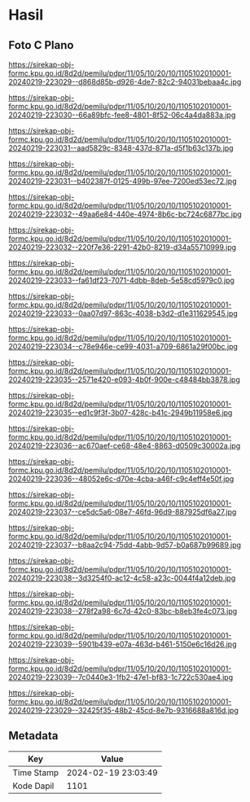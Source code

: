 # Hasil

## Foto C Plano

https://sirekap-obj-formc.kpu.go.id/8d2d/pemilu/pdpr/11/05/10/20/10/1105102010001-20240219-223029--d868d85b-d926-4de7-82c2-94031bebaa4c.jpg

https://sirekap-obj-formc.kpu.go.id/8d2d/pemilu/pdpr/11/05/10/20/10/1105102010001-20240219-223030--66a89bfc-fee8-4801-8f52-06c4a4da883a.jpg

https://sirekap-obj-formc.kpu.go.id/8d2d/pemilu/pdpr/11/05/10/20/10/1105102010001-20240219-223031--aad5829c-8348-437d-871a-d5f1b63c137b.jpg

https://sirekap-obj-formc.kpu.go.id/8d2d/pemilu/pdpr/11/05/10/20/10/1105102010001-20240219-223031--b402387f-0125-499b-97ee-7200ed53ec72.jpg

https://sirekap-obj-formc.kpu.go.id/8d2d/pemilu/pdpr/11/05/10/20/10/1105102010001-20240219-223032--49aa6e84-440e-4974-8b6c-bc724c6877bc.jpg

https://sirekap-obj-formc.kpu.go.id/8d2d/pemilu/pdpr/11/05/10/20/10/1105102010001-20240219-223032--220f7e36-2291-42b0-8219-d34a55710999.jpg

https://sirekap-obj-formc.kpu.go.id/8d2d/pemilu/pdpr/11/05/10/20/10/1105102010001-20240219-223033--fa61df23-7071-4dbb-8deb-5e58cd5979c0.jpg

https://sirekap-obj-formc.kpu.go.id/8d2d/pemilu/pdpr/11/05/10/20/10/1105102010001-20240219-223033--0aa07d97-863c-4038-b3d2-d1e311629545.jpg

https://sirekap-obj-formc.kpu.go.id/8d2d/pemilu/pdpr/11/05/10/20/10/1105102010001-20240219-223034--c78e946e-ce99-4031-a709-6861a29f00bc.jpg

https://sirekap-obj-formc.kpu.go.id/8d2d/pemilu/pdpr/11/05/10/20/10/1105102010001-20240219-223035--2571e420-e093-4b0f-900e-c48484bb3878.jpg

https://sirekap-obj-formc.kpu.go.id/8d2d/pemilu/pdpr/11/05/10/20/10/1105102010001-20240219-223035--ed1c9f3f-3b07-428c-b41c-2949b11958e6.jpg

https://sirekap-obj-formc.kpu.go.id/8d2d/pemilu/pdpr/11/05/10/20/10/1105102010001-20240219-223036--ac670aef-ce68-48e4-8863-d0509c30002a.jpg

https://sirekap-obj-formc.kpu.go.id/8d2d/pemilu/pdpr/11/05/10/20/10/1105102010001-20240219-223036--48052e6c-d70e-4cba-a46f-c9c4eff4e50f.jpg

https://sirekap-obj-formc.kpu.go.id/8d2d/pemilu/pdpr/11/05/10/20/10/1105102010001-20240219-223037--ce5dc5a6-08e7-46fd-96d9-887925df6a27.jpg

https://sirekap-obj-formc.kpu.go.id/8d2d/pemilu/pdpr/11/05/10/20/10/1105102010001-20240219-223037--b8aa2c94-75dd-4abb-9d57-b0a687b99689.jpg

https://sirekap-obj-formc.kpu.go.id/8d2d/pemilu/pdpr/11/05/10/20/10/1105102010001-20240219-223038--3d3254f0-ac12-4c58-a23c-0044f4a12deb.jpg

https://sirekap-obj-formc.kpu.go.id/8d2d/pemilu/pdpr/11/05/10/20/10/1105102010001-20240219-223038--278f2a98-6c7d-42c0-83bc-b8eb3fe4c073.jpg

https://sirekap-obj-formc.kpu.go.id/8d2d/pemilu/pdpr/11/05/10/20/10/1105102010001-20240219-223039--5901b439-e07a-463d-b461-5150e6c16d26.jpg

https://sirekap-obj-formc.kpu.go.id/8d2d/pemilu/pdpr/11/05/10/20/10/1105102010001-20240219-223039--7c0440e3-1fb2-47e1-bf83-1c722c530ae4.jpg

https://sirekap-obj-formc.kpu.go.id/8d2d/pemilu/pdpr/11/05/10/20/10/1105102010001-20240219-223029--32425f35-48b2-45cd-8e7b-9316688a816d.jpg


## Metadata

| Key        | Value               |
| ---------- | ------------------- |
| Time Stamp | 2024-02-19 23:03:49 |
| Kode Dapil | 1101                |



